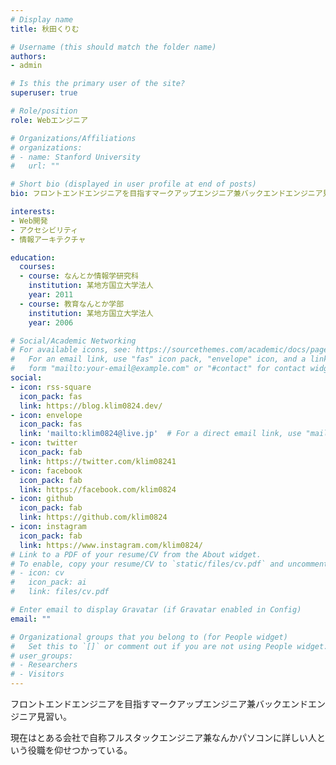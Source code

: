 ```yaml
---
# Display name
title: 秋田くりむ

# Username (this should match the folder name)
authors:
- admin

# Is this the primary user of the site?
superuser: true

# Role/position
role: Webエンジニア

# Organizations/Affiliations
# organizations:
# - name: Stanford University
#   url: ""

# Short bio (displayed in user profile at end of posts)
bio: フロントエンドエンジニアを目指すマークアップエンジニア兼バックエンドエンジニア見習い

interests:
- Web開発
- アクセシビリティ
- 情報アーキテクチャ

education:
  courses:
  - course: なんとか情報学研究科
    institution: 某地方国立大学法人
    year: 2011
  - course: 教育なんとか学部
    institution: 某地方国立大学法人
    year: 2006

# Social/Academic Networking
# For available icons, see: https://sourcethemes.com/academic/docs/page-builder/#icons
#   For an email link, use "fas" icon pack, "envelope" icon, and a link in the
#   form "mailto:your-email@example.com" or "#contact" for contact widget.
social:
- icon: rss-square
  icon_pack: fas
  link: https://blog.klim0824.dev/
- icon: envelope
  icon_pack: fas
  link: 'mailto:klim0824@live.jp'  # For a direct email link, use "mailto:test@example.org".
- icon: twitter
  icon_pack: fab
  link: https://twitter.com/klim08241
- icon: facebook
  icon_pack: fab
  link: https://facebook.com/klim0824
- icon: github
  icon_pack: fab
  link: https://github.com/klim0824
- icon: instagram
  icon_pack: fab
  link: https://www.instagram.com/klim0824/
# Link to a PDF of your resume/CV from the About widget.
# To enable, copy your resume/CV to `static/files/cv.pdf` and uncomment the lines below.
# - icon: cv
#   icon_pack: ai
#   link: files/cv.pdf

# Enter email to display Gravatar (if Gravatar enabled in Config)
email: ""

# Organizational groups that you belong to (for People widget)
#   Set this to `[]` or comment out if you are not using People widget.
# user_groups:
# - Researchers
# - Visitors
---
```


フロントエンドエンジニアを目指すマークアップエンジニア兼バックエンドエンジニア見習い。

現在はとある会社で自称フルスタックエンジニア兼なんかパソコンに詳しい人という役職を仰せつかっている。